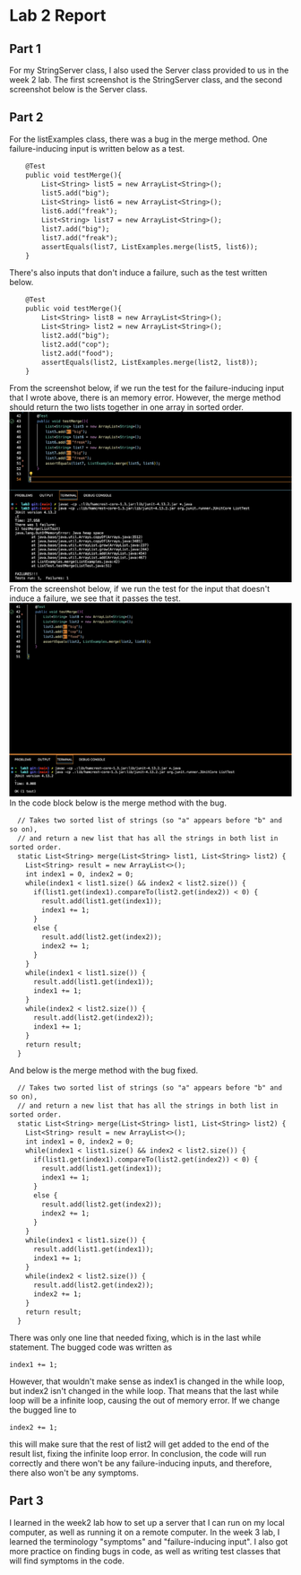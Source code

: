 # Lab 2 Report
## Part 1
For my StringServer class, I also used the Server class provided to us in the week 2 lab. The first screenshot is the StringServer class, and the second screenshot below is the Server class. 

## Part 2
For the listExamples class, there was a bug in the merge method. One failure-inducing input is written below as a test.
```
    @Test
    public void testMerge(){
        List<String> list5 = new ArrayList<String>();
        list5.add("big");
        List<String> list6 = new ArrayList<String>();
        list6.add("freak");
        List<String> list7 = new ArrayList<String>();
        list7.add("big");
        list7.add("freak");
        assertEquals(list7, ListExamples.merge(list5, list6));
    }
```
There's also inputs that don't induce a failure, such as the test written below.
```
    @Test
    public void testMerge(){
        List<String> list8 = new ArrayList<String>();
        List<String> list2 = new ArrayList<String>();
        list2.add("big");
        list2.add("cop");
        list2.add("food");
        assertEquals(list2, ListExamples.merge(list2, list8));
    }
```
From the screenshot below, if we run the test for the failure-inducing input that I wrote above, there is an memory error. However, the merge method should return the two lists together in one array in sorted order. 
![image](failure.png)
From the screenshot below, if we run the test for the input that doesn't induce a failure, we see that it passes the test. 
![image](nonfailure.png)
In the code block below is the merge method with the bug.
```
  // Takes two sorted list of strings (so "a" appears before "b" and so on),
  // and return a new list that has all the strings in both list in sorted order.
  static List<String> merge(List<String> list1, List<String> list2) {
    List<String> result = new ArrayList<>();
    int index1 = 0, index2 = 0;
    while(index1 < list1.size() && index2 < list2.size()) { 
      if(list1.get(index1).compareTo(list2.get(index2)) < 0) {
        result.add(list1.get(index1));
        index1 += 1;
      }
      else {
        result.add(list2.get(index2));
        index2 += 1;
      }
    }
    while(index1 < list1.size()) {
      result.add(list1.get(index1));
      index1 += 1;
    }
    while(index2 < list2.size()) {
      result.add(list2.get(index2));
      index1 += 1;
    }
    return result;
  }
```
And below is the merge method with the bug fixed. 
```
  // Takes two sorted list of strings (so "a" appears before "b" and so on),
  // and return a new list that has all the strings in both list in sorted order.
  static List<String> merge(List<String> list1, List<String> list2) {
    List<String> result = new ArrayList<>();
    int index1 = 0, index2 = 0;
    while(index1 < list1.size() && index2 < list2.size()) { 
      if(list1.get(index1).compareTo(list2.get(index2)) < 0) {
        result.add(list1.get(index1));
        index1 += 1;
      }
      else {
        result.add(list2.get(index2));
        index2 += 1;
      }
    }
    while(index1 < list1.size()) {
      result.add(list1.get(index1));
      index1 += 1;
    }
    while(index2 < list2.size()) {
      result.add(list2.get(index2));
      index2 += 1;
    }
    return result;
  }
```
There was only one line that needed fixing, which is in the last while statement. The bugged code was written as 
```
index1 += 1;
```
However, that wouldn't make sense as index1 is changed in the while loop, but index2 isn't changed in the while loop. That means that the last while loop will be a infinite loop, causing the out of memory error. If we change the bugged line to 
```
index2 += 1;
```
this will make sure that the rest of list2 will get added to the end of the result list, fixing the infinite loop error. In conclusion, the code will run correctly and there won't be any failure-inducing inputs, and therefore, there also won't be any symptoms. 

## Part 3
I learned in the week2 lab how to set up a server that I can run on my local computer, as well as running it on a remote computer. In the week 3 lab, I learned the terminology "symptoms" and "failure-inducing input". I also got more practice on finding bugs in code, as well as writing test classes that will find symptoms in the code. 
